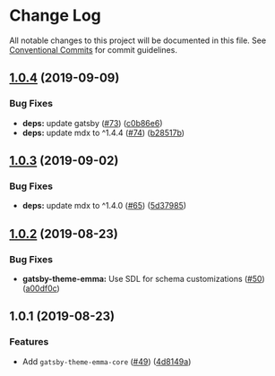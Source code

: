 # Change Log

All notable changes to this project will be documented in this file.
See [Conventional Commits](https://conventionalcommits.org) for commit guidelines.

## [1.0.4](https://github.com/LekoArts/gatsby-themes/compare/@lekoarts/gatsby-theme-emma-core@1.0.3...@lekoarts/gatsby-theme-emma-core@1.0.4) (2019-09-09)


### Bug Fixes

* **deps:** update gatsby ([#73](https://github.com/LekoArts/gatsby-themes/issues/73)) ([c0b86e6](https://github.com/LekoArts/gatsby-themes/commit/c0b86e6))
* **deps:** update mdx to ^1.4.4 ([#74](https://github.com/LekoArts/gatsby-themes/issues/74)) ([b28517b](https://github.com/LekoArts/gatsby-themes/commit/b28517b))





## [1.0.3](https://github.com/LekoArts/gatsby-themes/compare/@lekoarts/gatsby-theme-emma-core@1.0.2...@lekoarts/gatsby-theme-emma-core@1.0.3) (2019-09-02)


### Bug Fixes

* **deps:** update mdx to ^1.4.0 ([#65](https://github.com/LekoArts/gatsby-themes/issues/65)) ([5d37985](https://github.com/LekoArts/gatsby-themes/commit/5d37985))





## [1.0.2](https://github.com/LekoArts/gatsby-themes/compare/@lekoarts/gatsby-theme-emma-core@1.0.1...@lekoarts/gatsby-theme-emma-core@1.0.2) (2019-08-23)


### Bug Fixes

* **gatsby-theme-emma:** Use SDL for schema customizations ([#50](https://github.com/LekoArts/gatsby-themes/issues/50)) ([a00df0c](https://github.com/LekoArts/gatsby-themes/commit/a00df0c))





## 1.0.1 (2019-08-23)


### Features

* Add `gatsby-theme-emma-core` ([#49](https://github.com/LekoArts/gatsby-themes/issues/49)) ([4d8149a](https://github.com/LekoArts/gatsby-themes/commit/4d8149a))
